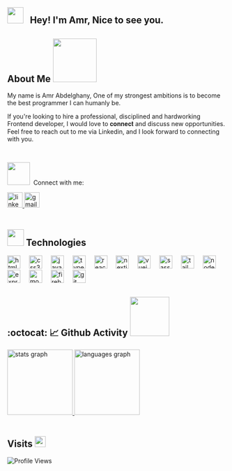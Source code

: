 <h2><img src="https://github.com/Amr097/Amr097/assets/127849429/89b7f6bd-e35d-49cc-aa9a-bf6b4db84739" width="37"> &nbsp; Hey! I'm Amr, Nice to see you. </h2>

## About Me <img src="https://github.com/Amr097/Amr097/assets/127849429/82d60f82-c48a-4969-a316-1b18dd79bcc7" width="100" align="">

My name is Amr Abdelghany, One of my strongest ambitions is to become the best programmer I can humanly be. </br>

If you're looking to hire a professional, disciplined and hardworking Frontend developer, I would love to 𝐜𝐨𝐧𝐧𝐞𝐜𝐭 and discuss new opportunities. Feel free to reach out to me via Linkedin, and I look forward to connecting with you.

  </br>

 <img src="https://github.com/Amr097/Amr097/assets/127849429/e2e888d1-4197-4e39-9be9-2aab79e618a0" width="52">&nbsp; Connect with me:

 <a target="_blank" href="https://www.linkedin.com/in/amrabdelghany/"> 
  <img src="https://img.shields.io/static/v1?message=LinkedIn&logo=linkedin&label=&color=0077B5&logoColor=white&labelColor=&style=for-the-badge" height="35" alt="linkedin logo"  /> </a>
   <a target="_blank" href="https://mail.google.com/mail/?view=cm&fs=1&to=amr.abdelghany097@gmail.com"> 
  <img src="https://img.shields.io/static/v1?message=Gmail&logo=gmail&label=&color=D14836&logoColor=white&labelColor=&style=for-the-badge" height="35" alt="gmail logo"  /> </a>

  </br>

  </br>
  
<h2><img src="https://github.com/Amr097/Amr097/assets/127849429/9fb06534-d053-449b-ad39-1f9ef2c97aed" width="38"> Technologies </h2>
  
<p>

<div align="left">
  <img src="https://skillicons.dev/icons?i=html" height="30" alt="html5 logo"  />
  <img width="12" />
  <img src="https://skillicons.dev/icons?i=css" height="30" alt="css3 logo"  />
  <img width="12" />
  <img src="https://skillicons.dev/icons?i=js" height="30" alt="javascript logo"  />
  <img width="12" />
  <img src="https://skillicons.dev/icons?i=ts" height="30" alt="typescript logo"  />
  <img width="12" />
  <img src="https://skillicons.dev/icons?i=react" height="30" alt="react logo"  />
  <img width="12" />
  <img src="https://skillicons.dev/icons?i=nextjs" height="30" alt="nextjs logo"  />
  <img width="12" />
  <img src="https://skillicons.dev/icons?i=vue" height="30" alt="vuejs logo"  />
  <img width="12" />
  <img src="https://skillicons.dev/icons?i=sass" height="30" alt="sass logo"  />
  <img width="12" />
  <img src="https://skillicons.dev/icons?i=tailwind" height="30" alt="tailwindcss logo"  />
  <img width="12" />
  <img src="https://skillicons.dev/icons?i=nodejs" height="30" alt="nodejs logo"  />
  <img width="12" />
  <img src="https://skillicons.dev/icons?i=express" height="30" alt="express logo"  />
  <img width="12" />
  <img src="https://skillicons.dev/icons?i=mongodb" height="30" alt="mongodb logo"  />
  <img width="12" />
  <img src="https://skillicons.dev/icons?i=firebase" height="30" alt="firebase logo"  />
  <img width="12" />
  <img src="https://skillicons.dev/icons?i=git" height="30" alt="git logo"  />
</div>
   </p>

## :octocat: 📈 Github Activity <img src="https://github.com/Amr097/Amr097/assets/127849429/12f223c9-fe66-4e73-928c-3dbbc6c672ae" width="90px">

<div align="left">
  <a href="https://github.com/anuraghazra/github-readme-stats">
 <img src="https://github-readme-stats.vercel.app/api username=Amr097&hide_title=false&hide_rank=false&show_icons=true&include_all_commits=true&count_private=true&disable_animations=false&theme=graywhite&locale=en&hide_border=false" height="150" alt="stats graph" />
    </a>
 <a href="https://github.com/anuraghazra/github-readme-stats"> <img src="https://github-readme-stats.vercel.app/api/top-langs?username=Amr097&locale=en&hide_title=false&layout=compact&card_width=320&langs_count=5&theme=graywhite&hide_border=false" height="150" alt="languages graph"  /></a>
</div>

  </br>

## Visits <img src="https://github.com/Amr097/Amr097/assets/127849429/81f80b6a-ea15-4792-8b09-015e1281abc4" width="25px">

![Profile Views](https://komarev.com/ghpvc/?username=Amr097&color=blue)


